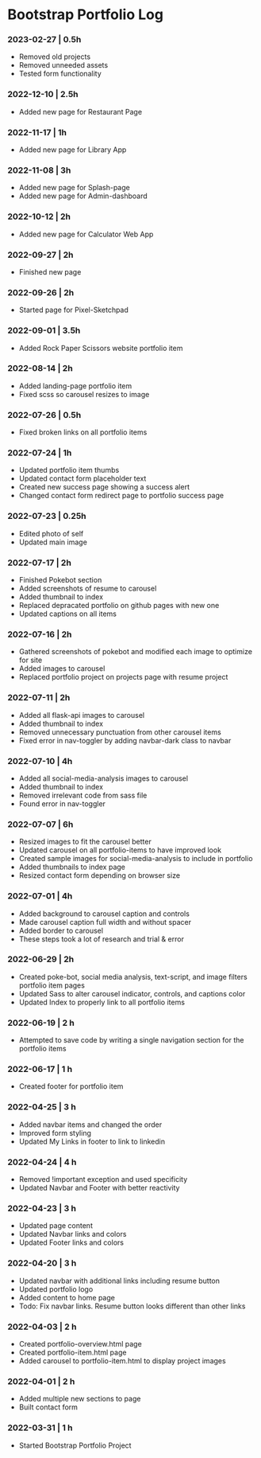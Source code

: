 # Bootstrap Portfolio Log

### 2023-02-27 | 0.5h
- Removed old projects
- Removed unneeded assets
- Tested form functionality

### 2022-12-10 | 2.5h
- Added new page for Restaurant Page

### 2022-11-17 | 1h
- Added new page for Library App

### 2022-11-08 | 3h
- Added new page for Splash-page
- Added new page for Admin-dashboard

### 2022-10-12 | 2h
- Added new page for Calculator Web App

### 2022-09-27 | 2h
- Finished new page

### 2022-09-26 | 2h
- Started page for Pixel-Sketchpad

### 2022-09-01 | 3.5h
- Added Rock Paper Scissors website portfolio item

### 2022-08-14 | 2h
- Added landing-page portfolio item
- Fixed scss so carousel resizes to image

### 2022-07-26 | 0.5h
- Fixed broken links on all portfolio items

### 2022-07-24 | 1h
- Updated portfolio item thumbs
- Updated contact form placeholder text
- Created new success page showing a success alert
- Changed contact form redirect page to portfolio success page

### 2022-07-23 | 0.25h
- Edited photo of self
- Updated main image

### 2022-07-17 | 2h
- Finished Pokebot section
- Added screenshots of resume to carousel
- Added thumbnail to index
- Replaced depracated portfolio on github pages with new one
- Updated captions on all items

### 2022-07-16 | 2h
- Gathered screenshots of pokebot and modified each image to optimize for site
- Added images to carousel
- Replaced portfolio project on projects page with resume project

### 2022-07-11 | 2h
- Added all flask-api images to carousel
- Added thumbnail to index
- Removed unnecessary punctuation from other carousel items
- Fixed error in nav-toggler by adding navbar-dark class to navbar

### 2022-07-10 | 4h
- Added all social-media-analysis images to carousel
- Added thumbnail to index
- Removed irrelevant code from sass file
- Found error in nav-toggler

### 2022-07-07 | 6h
- Resized images to fit the carousel better
- Updated carousel on all portfolio-items to have improved look
- Created sample images for social-media-analysis to include in portfolio
- Added thumbnails to index page
- Resized contact form depending on browser size

### 2022-07-01 | 4h
- Added background to carousel caption and controls
- Made carousel caption full width and without spacer
- Added border to carousel
- These steps took a lot of research and trial & error

### 2022-06-29 | 2h
- Created poke-bot, social media analysis, text-script, and image filters portfolio item pages
- Updated Sass to alter carousel indicator, controls, and captions color
- Updated Index to properly link to all portfolio items

### 2022-06-19 | 2 h
- Attempted to save code by writing a single navigation section for the portfolio items 

### 2022-06-17 | 1 h
- Created footer for portfolio item

### 2022-04-25 | 3 h
- Added navbar items and changed the order
- Improved form styling
- Updated My Links in footer to link to linkedin

### 2022-04-24 | 4 h
- Removed !important exception and used specificity
- Updated Navbar and Footer with better reactivity

### 2022-04-23 | 3 h
- Updated page content
- Updated Navbar links and colors
- Updated Footer links and colors

### 2022-04-20 | 3 h

- Updated navbar with additional links including resume button
- Updated portfolio logo
- Added content to home page
- Todo: Fix navbar links. Resume button looks different than other links

### 2022-04-03 | 2 h

- Created portfolio-overview.html page
- Created portfolio-item.html page
- Added carousel to portfolio-item.html to display project images

### 2022-04-01 | 2 h

- Added multiple new sections to page
- Built contact form

### 2022-03-31 | 1 h

- Started Bootstrap Portfolio Project
